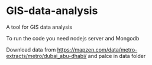 # GIS-data-analysis
A tool for GIS data analysis


To run the code you need nodejs server and Mongodb

Download data from https://mapzen.com/data/metro-extracts/metro/dubai_abu-dhabi/ and palce in data folder
